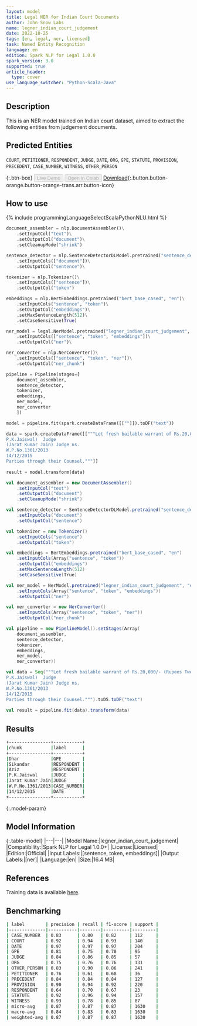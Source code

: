 ```yaml
---
layout: model
title: Legal NER for Indian Court Documents
author: John Snow Labs
name: legner_indian_court_judgement
date: 2022-10-25
tags: [en, legal, ner, licensed]
task: Named Entity Recognition
language: en
edition: Spark NLP for Legal 1.0.0
spark_version: 3.0
supported: true
article_header:
  type: cover
use_language_switcher: "Python-Scala-Java"
---
```


## Description

This is an NER model trained on Indian court dataset, aimed to extract the following entities from judgement documents.

## Predicted Entities

`COURT`, `PETITIONER`, `RESPONDENT`, `JUDGE`, `DATE`, `ORG`, `GPE`, `STATUTE`, `PROVISION`, `PRECEDENT`, `CASE_NUMBER`, `WITNESS`, `OTHER_PERSON`

{:.btn-box}
<button class="button button-orange" disabled>Live Demo</button>
<button class="button button-orange" disabled>Open in Colab</button>
[Download](https://s3.amazonaws.com/auxdata.johnsnowlabs.com/legal/models/legner_indian_court_judgement_en_1.0.0_3.0_1666698501448.zip){:.button.button-orange.button-orange-trans.arr.button-icon}

## How to use



<div class="tabs-box" markdown="1">
{% include programmingLanguageSelectScalaPythonNLU.html %}

```python
document_assembler = nlp.DocumentAssembler()\
    .setInputCol("text")\
    .setOutputCol("document")\
    .setCleanupMode("shrink")

sentence_detector = nlp.SentenceDetectorDLModel.pretrained("sentence_detector_dl", "en")\
    .setInputCols(["document"])\
    .setOutputCol("sentence")\

tokenizer = nlp.Tokenizer()\
    .setInputCols(["sentence"])\
    .setOutputCol("token")

embeddings = nlp.BertEmbeddings.pretrained("bert_base_cased", "en")\
    .setInputCols("sentence", "token")\
    .setOutputCol("embeddings")\
    .setMaxSentenceLength(512)\
    .setCaseSensitive(True)

ner_model = legal.NerModel.pretrained("legner_indian_court_judgement", "en", "legal/models")\
    .setInputCols(["sentence", "token", "embeddings"])\
    .setOutputCol("ner")\

ner_converter = nlp.NerConverter()\
    .setInputCols(["sentence", "token", "ner"])\
    .setOutputCol("ner_chunk")

pipeline = Pipeline(stages=[
    document_assembler,
    sentence_detector,
    tokenizer,
    embeddings,
    ner_model,
    ner_converter   
    ])

model = pipeline.fit(spark.createDataFrame([[""]]).toDF("text"))

data = spark.createDataFrame([["""Let fresh bailable warrant of Rs.20,000/- (Rupees Twenty Thousand) be issued through Superintendent of Police, Dhar to the respondents No.1 Sikandar and No.2 Aziz for a date to be fixed by the Registry to secure the presence of the respondents No.1 and 2, made returnable within six weeks.
P.K.Jaiswal)  Judge                  
(Jarat Kumar Jain) Judge ns.
W.P.No.1361/2013 
14/12/2015              
Parties through their Counsel."""]]
                             
result = model.transform(data)
```
```scala
val document_assembler = new DocumentAssembler()
    .setInputCol("text")
    .setOutputCol("document")
    .setCleanupMode("shrink")

val sentence_detector = SentenceDetectorDLModel.pretrained("sentence_detector_dl", "en")
    .setInputCols("document")
    .setOutputCol("sentence")

val tokenizer = new Tokenizer()
    .setInputCols("sentence")
    .setOutputCol("token")

val embeddings = BertEmbeddings.pretrained("bert_base_cased", "en")
    .setInputCols(Array("sentence", "token"))
    .setOutputCol("embeddings")
    .setMaxSentenceLength(512)
    .setCaseSensitive(True)

val ner_model = NerModel.pretrained("legner_indian_court_judgement", "en", "legal/models")
    .setInputCols(Array("sentence", "token", "embeddings"))
    .setOutputCol("ner")

val ner_converter = new NerConverter()
    .setInputCols(Array("sentence", "token", "ner"))
    .setOutputCol("ner_chunk")

val pipeline = new PipelineModel().setStages(Array(
    document_assembler,
    sentence_detector,
    tokenizer,
    embeddings,
    ner_model,
    ner_converter))

val data = Seq("""Let fresh bailable warrant of Rs.20,000/- (Rupees Twenty Thousand) be issued through Superintendent of Police, Dhar to the respondents No.1 Sikandar and No.2 Aziz for a date to be fixed by the Registry to secure the presence of the respondents No.1 and 2, made returnable within six weeks.
P.K.Jaiswal)  Judge                  
(Jarat Kumar Jain) Judge ns.
W.P.No.1361/2013 
14/12/2015              
Parties through their Counsel.""").toDS.toDF("text")
                             
val result = pipeline.fit(data).transform(data)
```
</div>

## Results

```bash
+----------------+-----------+
|chunk           |label      |
+----------------+-----------+
|Dhar            |GPE        |
|Sikandar        |RESPONDENT |
|Aziz            |RESPONDENT |
|P.K.Jaiswal     |JUDGE      |
|Jarat Kumar Jain|JUDGE      |
|W.P.No.1361/2013|CASE_NUMBER|
|14/12/2015      |DATE       |
+----------------+-----------+
```

{:.model-param}
## Model Information

{:.table-model}
|---|---|
|Model Name:|legner_indian_court_judgement|
|Compatibility:|Spark NLP for Legal 1.0.0+|
|License:|Licensed|
|Edition:|Official|
|Input Labels:|[sentence, token, embeddings]|
|Output Labels:|[ner]|
|Language:|en|
|Size:|16.4 MB|

## References

Training data is available [here](https://github.com/Legal-NLP-EkStep/legal_NER#3-data).

## Benchmarking

```bash
| label        | precision | recall | f1-score | support |
|--------------|-----------|--------|----------|---------|
| CASE_NUMBER  | 0.83      | 0.80   | 0.82     | 112     |
| COURT        | 0.92      | 0.94   | 0.93     | 140     |
| DATE         | 0.97      | 0.97   | 0.97     | 204     |
| GPE          | 0.81      | 0.75   | 0.78     | 95      |
| JUDGE        | 0.84      | 0.86   | 0.85     | 57      |
| ORG          | 0.75      | 0.76   | 0.76     | 131     |
| OTHER_PERSON | 0.83      | 0.90   | 0.86     | 241     |
| PETITIONER   | 0.76      | 0.61   | 0.68     | 36      |
| PRECEDENT    | 0.84      | 0.84   | 0.84     | 127     |
| PROVISION    | 0.90      | 0.94   | 0.92     | 220     |
| RESPONDENT   | 0.64      | 0.70   | 0.67     | 23      |
| STATUTE      | 0.92      | 0.96   | 0.94     | 157     |
| WITNESS      | 0.93      | 0.78   | 0.85     | 87      |
| micro-avg    | 0.87      | 0.87   | 0.87     | 1630    |
| macro-avg    | 0.84      | 0.83   | 0.83     | 1630    |
| weighted-avg | 0.87      | 0.87   | 0.87     | 1630    |
```

